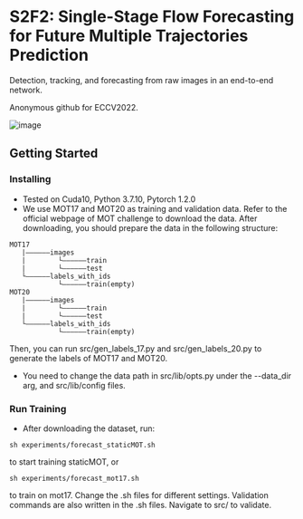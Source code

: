 # S2F2: Single-Stage Flow Forecasting for Future Multiple Trajectories Prediction

Detection, tracking, and forecasting from raw images in an end-to-end network. 

Anonymous github for ECCV2022.

![image](https://github.com/carrieeeeewithfivee/S2F2/blob/master/combine.gif)

## Getting Started
### Installing

* Tested on Cuda10, Python 3.7.10, Pytorch 1.2.0
* We use MOT17 and MOT20 as training and validation data. Refer to the official webpage of MOT challenge to download the data. After downloading, you should prepare the data in the following structure:
```
MOT17
   |——————images
   |        └——————train
   |        └——————test
   └——————labels_with_ids
            └——————train(empty)
MOT20
   |——————images
   |        └——————train
   |        └——————test
   └——————labels_with_ids
            └——————train(empty)
```
Then, you can run src/gen_labels_17.py and src/gen_labels_20.py to generate the labels of MOT17 and MOT20.
* You need to change the data path in src/lib/opts.py under the --data_dir arg, and src/lib/config files.

### Run Training

* After downloading the dataset, run:
```
sh experiments/forecast_staticMOT.sh 
```
to start training staticMOT, or
```
sh experiments/forecast_mot17.sh 
```
to train on mot17. Change the .sh files for different settings.
Validation commands are also written in the .sh files. Navigate to src/ to validate.
